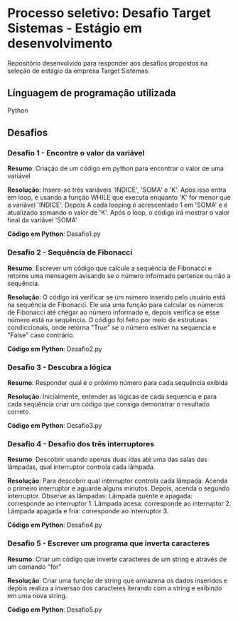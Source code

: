 # **Processo seletivo: Desafio Target Sistemas - Estágio em desenvolvimento**

Repositório desenvolvido para responder aos desafios propostos na seleção de estágio da empresa Target Sistemas.

## **Línguagem de programação utilizada**

Python
  

## **Desafios**


### **Desafio 1** - Encontre o valor da variável

  **Resumo**: Criação de um código em python para encontrar o valor de uma variável
  
  **Resolução**: Insere-se três variáveis 'INDICE', 'SOMA' e 'K'. Após isso entra em loop, e usando a função  WHILE que executa enquanto 'K' for menor que a variável 'INDICE'. Depois A cada looping é acrescentado 1  em 'SOMA' e é atualizado somando o valor de 'K'. Após o loop, o código irá mostrar o valor final da variável 'SOMA'

  **Código em Python**: Desafio1.py

  



###  **Desafio 2** - Sequência de Fibonacci

  **Resumo**: Escrever um código que calcule a sequência de Fibonacci e retorne uma mensagem avisando se o número informado pertence ou não a sequência.
  
  **Resolução**: O código irá verificar se um número inserido pelo usuário está na sequência de Fibonacci. Ele usa uma função para calcular os números de Fibonacci até chegar ao número informado e, depois verifica se esse número está na sequência. O código foi feito por meio de estruturas condiccionais, onde retorna "True" se o número estiver na sequencia e "False" caso contrário.

  **Código em Python**: Desafio2.py

  


###  **Desafio 3** - Descubra a lógica

  **Resumo**: Responder qual é o próximo número para cada sequência exibida
  
  **Resolução**: Inicialmente, entender as lógicas de cada sequencia e para cada sequência criar um código que consiga demonstrar o resultado correto.

  **Código em Python**: Desafio3.py

  


###  **Desafio 4** - Desafio dos três interruptores

  **Resumo**: Descobrir usando apenas duas idas até uma das salas das lâmpadas, qual interruptor controla cada lâmpada.
  
  **Resolução**:  Para descobrir qual interruptor controla cada lâmpada:
                  Acenda o primeiro interruptor e aguarde alguns minutos.
                  Depois, acenda o segundo interruptor.
                  Observe as lâmpadas:
                  Lâmpada quente e apagada: corresponde ao interruptor 1.
                  Lâmpada acesa: corresponde ao interruptor 2.
                  Lâmpada apagada e fria: corresponde ao interruptor 3.
                  
  **Código em Python**: Desafio4.py

  

###  **Desafio 5** - Escrever um programa que inverta caracteres

  **Resumo**: Criar um código que inverte caracteres de um string e através de um comando "for"
  
  **Resolução**: Criar uma função de string que armazena os dados inseridos e depois realiza a inversao dos caracteres iterando com a string e exibindo em uma nova string.

  **Código em Python**: Desafio5.py
